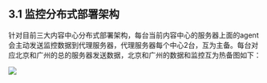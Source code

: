 ## 3.1 监控分布式部署架构

针对目前三大内容中心分布式部署架构，每台当前内容中心的服务器上面的agent会主动发送监控数据到代理服务器，代理服务器每个中心2台，互为主备。每台对应北京和广州的总的服务器发送数据，北京和广州的数据和监控互为热备图如下：

![](/assets/import1.png)

